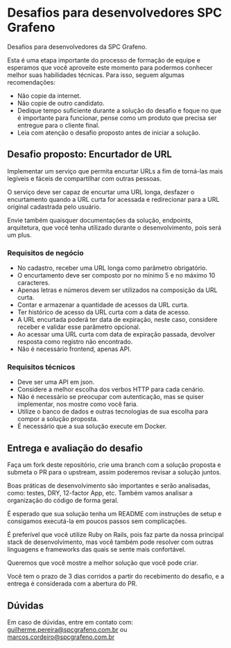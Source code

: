 # Desafios para desenvolvedores SPC Grafeno

Desafios para desenvolvedores da SPC Grafeno.

Esta é uma etapa importante do processo de formação de equipe e esperamos que você aproveite este momento para podermos conhecer melhor suas habilidades técnicas. Para isso, seguem algumas recomendações:
- Não copie da internet.
- Não copie de outro candidato.
- Dedique tempo suficiente durante a solução do desafio e foque no que é importante para funcionar, pense como um produto que precisa ser entregue para o cliente final.
- Leia com atenção o desafio proposto antes de iniciar a solução.

## Desafio proposto: Encurtador de URL

Implementar um serviço que permita encurtar URLs a fim de torná-las mais legíveis e fáceis de compartilhar com outras pessoas.

O serviço deve ser capaz de encurtar uma URL longa, desfazer o encurtamento quando a URL curta for acessada e redirecionar para a URL original cadastrada pelo usuário.

Envie também quaisquer documentações da solução, endpoints, arquitetura, que você tenha utilizado durante o desenvolvimento, pois será um plus.

### Requisitos de negócio
- No cadastro, receber uma URL longa como parâmetro obrigatório.
- O encurtamento deve ser composto por no mínimo 5 e no máximo 10 caracteres.
- Apenas letras e números devem ser utilizados na composição da URL curta.
- Contar e armazenar a quantidade de acessos da URL curta.
- Ter histórico de acesso da URL curta com a data de acesso.
- A URL encurtada poderá ter data de expiração, neste caso, considere receber e validar esse parâmetro opcional.
- Ao acessar uma URL curta com data de expiração passada, devolver resposta como registro não encontrado.
- Não é necessário frontend, apenas API.

### Requisitos técnicos
- Deve ser uma API em json.
- Considere a melhor escolha dos verbos HTTP para cada cenário.
- Não é necessário se preocupar com autenticação, mas se quiser implementar, nos mostre como você faria.
- Utilize o banco de dados e outras tecnologias de sua escolha para compor a solução proposta.
- É necessário que a sua solução execute em Docker.

## Entrega e avaliação do desafio

Faça um fork deste repositório, crie uma branch com a solução proposta e submeta o PR para o upstream, assim poderemos revisar a solução juntos.

Boas práticas de desenvolvimento são importantes e serão analisadas, como: testes, DRY, 12-factor App, etc. Também vamos analisar a organização do código de forma geral.

É esperado que sua solução tenha um README com instruções de setup e consigamos executá-la em poucos passos sem complicações.

É preferível que você utilize Ruby on Rails, pois faz parte da nossa principal stack de desenvolvimento, mas você também pode resolver com outras linguagens e frameworks das quais se sente mais confortável.

Queremos que você mostre a melhor solução que você pode criar.

Você tem o prazo de 3 dias corridos a partir do recebimento do desafio, e a entrega é considerada com a abertura do PR.

## Dúvidas

Em caso de dúvidas, entre em contato com: guilherme.pereira@spcgrafeno.com.br ou marcos.cordeiro@spcgrafeno.com.br
